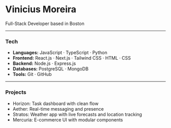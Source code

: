 # Vinicius Moreira  

Full-Stack Developer based in Boston  

---

### Tech  

- **Languages:** JavaScript · TypeScript · Python  
- **Frontend:** React.js · Next.js · Tailwind CSS · HTML · CSS  
- **Backend:** Node.js · Express.js  
- **Databases:** PostgreSQL · MongoDB  
- **Tools:** Git · GitHub  

---

### Projects  

- Horizon: Task dashboard with clean flow  
- Aether: Real-time messaging and presence  
- Stratos: Weather app with live forecasts and location tracking  
- Mercuria: E-commerce UI with modular components

